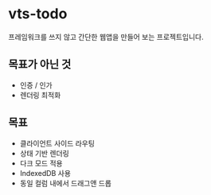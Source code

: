 # vts-todo

프레임워크를 쓰지 않고 간단한 웹앱을 만들어 보는 프로젝트입니다.

## 목표가 아닌 것

- 인증 / 인가
- 렌더링 최적화

## 목표

- 클라이언트 사이드 라우팅
- 상태 기반 렌더링
- 다크 모드 적용
- IndexedDB 사용
- 동일 컬럼 내에서 드래그앤 드롭

